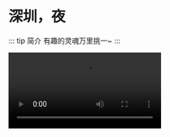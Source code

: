 # 深圳，夜

::: tip 简介
有趣的灵魂万里挑一~
:::

<video controls="controls" preload="auto" style="max-width: 100%;">
  <source src="./a1-sz.mp4" type="video/mp4" />
  Your browser does not support the video tag.
</video>
